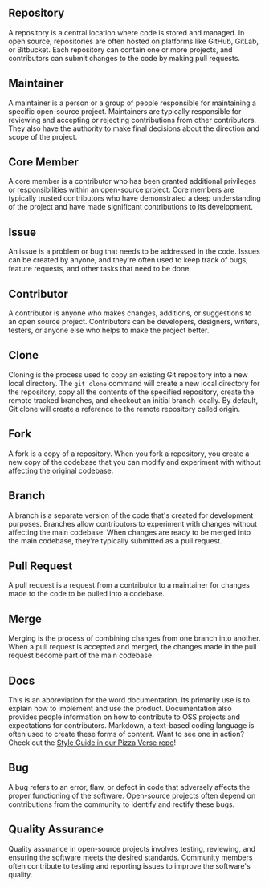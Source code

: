 ## Repository

A repository is a central location where code is stored and managed. In open source, repositories are often hosted on platforms like GitHub, GitLab, or Bitbucket. Each repository can contain one or more projects, and contributors can submit changes to the code by making pull requests.

## Maintainer

A maintainer is a person or a group of people responsible for maintaining a specific open-source project. Maintainers are typically responsible for reviewing and accepting or rejecting contributions from other contributors. They also have the authority to make final decisions about the direction and scope of the project.

## Core Member

A core member is a contributor who has been granted additional privileges or responsibilities within an open-source project. Core members are typically trusted contributors who have demonstrated a deep understanding of the project and have made significant contributions to its development.

## Issue

An issue is a problem or bug that needs to be addressed in the code. Issues can be created by anyone, and they're often used to keep track of bugs, feature requests, and other tasks that need to be done.

## Contributor

A contributor is anyone who makes changes, additions, or suggestions to an open source project. Contributors can be developers, designers, writers, testers, or anyone else who helps to make the project better.

## Clone

Cloning is the process used to copy an existing Git repository into a new local directory. The `git clone` command will create a new local directory for the repository, copy all the contents of the specified repository, create the remote tracked branches, and checkout an initial branch locally. By default, Git clone will create a reference to the remote repository called origin.

## Fork

A fork is a copy of a repository. When you fork a repository, you create a new copy of the codebase that you can modify and experiment with without affecting the original codebase.

## Branch

A branch is a separate version of the code that's created for development purposes. Branches allow contributors to experiment with changes without affecting the main codebase. When changes are ready to be merged into the main codebase, they're typically submitted as a pull request.

## Pull Request

A pull request is a request from a contributor to a maintainer for changes made to the code to be pulled into a codebase.

## Merge

Merging is the process of combining changes from one branch into another. When a pull request is accepted and merged, the changes made in the pull request become part of the main codebase.

## Docs

This is an abbreviation for the word documentation. Its primarily use is to explain how to implement and use the product. Documentation also provides people information on how to contribute to OSS projects and expectations for contributors. Markdown, a text-based coding language is often used to create these forms of content. Want to see one in action? Check out the [Style Guide in our Pizza Verse repo](https://github.com/open-sauced/pizza-verse/blob/main/style-guide.md)!

## Bug

A bug refers to an error, flaw, or defect in code that adversely affects the proper functioning of the software. Open-source projects often depend on contributions from the community to identify and rectify these bugs.

## Quality Assurance

Quality assurance in open-source projects involves testing, reviewing, and ensuring the software meets the desired standards. Community members often contribute to testing and reporting issues to improve the software's quality.

